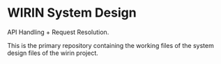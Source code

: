 # WIRIN System Design
API Handling + Request Resolution.  
   
This is the primary repository containing the working files of the system design files of the wirin project.
